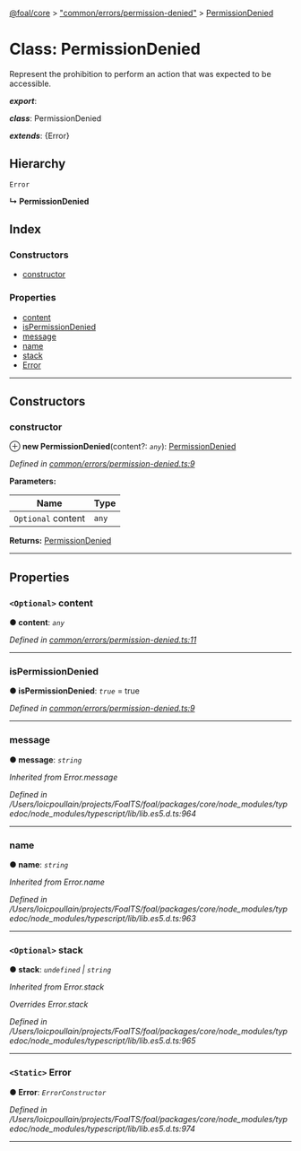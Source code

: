 [@foal/core](../README.md) > ["common/errors/permission-denied"](../modules/_common_errors_permission_denied_.md) > [PermissionDenied](../classes/_common_errors_permission_denied_.permissiondenied.md)

# Class: PermissionDenied

Represent the prohibition to perform an action that was expected to be accessible.

*__export__*: 

*__class__*: PermissionDenied

*__extends__*: {Error}

## Hierarchy

 `Error`

**↳ PermissionDenied**

## Index

### Constructors

* [constructor](_common_errors_permission_denied_.permissiondenied.md#constructor)

### Properties

* [content](_common_errors_permission_denied_.permissiondenied.md#content)
* [isPermissionDenied](_common_errors_permission_denied_.permissiondenied.md#ispermissiondenied)
* [message](_common_errors_permission_denied_.permissiondenied.md#message)
* [name](_common_errors_permission_denied_.permissiondenied.md#name)
* [stack](_common_errors_permission_denied_.permissiondenied.md#stack)
* [Error](_common_errors_permission_denied_.permissiondenied.md#error)

---

## Constructors

<a id="constructor"></a>

###  constructor

⊕ **new PermissionDenied**(content?: *`any`*): [PermissionDenied](_common_errors_permission_denied_.permissiondenied.md)

*Defined in [common/errors/permission-denied.ts:9](https://github.com/FoalTS/foal/blob/07f00115/packages/core/src/common/errors/permission-denied.ts#L9)*

**Parameters:**

| Name | Type |
| ------ | ------ |
| `Optional` content | `any` |

**Returns:** [PermissionDenied](_common_errors_permission_denied_.permissiondenied.md)

___

## Properties

<a id="content"></a>

### `<Optional>` content

**● content**: *`any`*

*Defined in [common/errors/permission-denied.ts:11](https://github.com/FoalTS/foal/blob/07f00115/packages/core/src/common/errors/permission-denied.ts#L11)*

___
<a id="ispermissiondenied"></a>

###  isPermissionDenied

**● isPermissionDenied**: *`true`* = true

*Defined in [common/errors/permission-denied.ts:9](https://github.com/FoalTS/foal/blob/07f00115/packages/core/src/common/errors/permission-denied.ts#L9)*

___
<a id="message"></a>

###  message

**● message**: *`string`*

*Inherited from Error.message*

*Defined in /Users/loicpoullain/projects/FoalTS/foal/packages/core/node_modules/typedoc/node_modules/typescript/lib/lib.es5.d.ts:964*

___
<a id="name"></a>

###  name

**● name**: *`string`*

*Inherited from Error.name*

*Defined in /Users/loicpoullain/projects/FoalTS/foal/packages/core/node_modules/typedoc/node_modules/typescript/lib/lib.es5.d.ts:963*

___
<a id="stack"></a>

### `<Optional>` stack

**● stack**: *`undefined` \| `string`*

*Inherited from Error.stack*

*Overrides Error.stack*

*Defined in /Users/loicpoullain/projects/FoalTS/foal/packages/core/node_modules/typedoc/node_modules/typescript/lib/lib.es5.d.ts:965*

___
<a id="error"></a>

### `<Static>` Error

**● Error**: *`ErrorConstructor`*

*Defined in /Users/loicpoullain/projects/FoalTS/foal/packages/core/node_modules/typedoc/node_modules/typescript/lib/lib.es5.d.ts:974*

___


